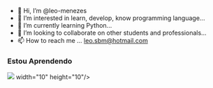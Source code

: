 - 👋 Hi, I’m @leo-menezes
- 👀 I’m interested in learn, develop, know programming language...
- 🌱 I’m currently learning Python...
- 💞️ I’m looking to collaborate on other students and professionals...
- 📫 How to reach me ... leo.sbm@hotmail.com

<!---
leo-menezes/leo-menezes is a ✨ special ✨ repository because its `README.md` (this file) appears on your GitHub profile.
You can click the Preview link to take a look at your changes.
--->

### Estou Aprendendo


<img src="https://cdn.jsdelivr.net/gh/devicons/devicon/icons/python/python-original-wordmark.svg" /> width="10" height="10"/>
          

